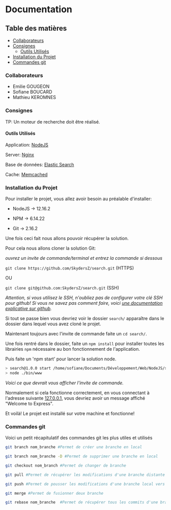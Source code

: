 # Documentation

## Table des matières

* [Collaborateurs](#Collaborateurs)
* [Consignes](#consignes)
  * [Outils Utilisés](#outils-utilisés)
* [Installation du Projet](#installation-du-projet)
* [Commandes git](#commandes-git)

### Collaborateurs

* Emilie GOUGEON
* Sofiane BOUCARD
* Mathieu KEROMNES

### Consignes

TP: Un moteur de recherche doit être réalisé.

#### Outils Utilisés

Application: [NodeJS](https://nodejs.org/en/)

Server: [Nginx](https://www.nginx.com/)

Base de données: [Elastic Search](https://www.elastic.co/fr/elasticsearch)

Cache: [Memcached](https://memcached.org/)

### Installation du Projet

Pour installer le projet, vous allez avoir besoin au préalable d'installer:

* NodeJS &rarr; 12.16.2

* NPM &rarr; 6.14.22

* Git &rarr;  2.16.2

Une fois ceci fait nous allons pouvoir récupérer la solution.

Pour cela nous allons cloner la solution Git:

_ouvrez un invite de commande/terminal et entrez la commande si dessous_

`git clone https://github.com/SkydersZ/search.git` (HTTPS)

OU

`git clone git@github.com:SkydersZ/search.git` (SSH)

_Attention, si vous utilisez le SSH, n'oubliez pas de configurer votre clé SSH pour github!_
_Si vous ne savez pas comment faire, voici [une documentation explicative sur github](https://help.github.com/en/github/authenticating-to-github/generating-a-new-ssh-key-and-adding-it-to-the-ssh-agent)._

Si tout se passe bien vous devriez voir le dossier `search/` apparaître dans le dossier dans lequel vous avez cloné le projet.

Maintenant toujours avec l'invite de commande faite un `cd search/`.

Une fois rentré dans le dossier, faite un `npm install` pour installer toutes les librairies `npm` nécessaire au bon fonctionnement de l'application.

Puis faite un 'npm start' pour lancer la solution node.

```bash
> search@1.0.0 start /home/sofiane/Documents/Développement/Web/NodeJS/search
> node ./bin/www
```

_Voici ce que devrait vous afficher l'invite de commande._

Normalement si cela fonctionne correctement, en vous connectant à l'adresse suivante [127.0.0.1](http://127.0.0.1:3000), vous devriez avoir un message affiché "Welcome to Express".

Et voilà! Le projet est installé sur votre machine et fonctionne!

### Commandes git

Voici un petit récapitulatif des commandes git les plus utiles et utilisés

```bash
git branch nom_branche #Permet de créer une branche en local

git branch nom_branche -D #Permet de supprimer une branche en local

git checkout nom_branch #Permet de changer de branche

git pull #Permet de récupérer les modifications d'une branche distante vers la branche local

git push #Permet de pousser les modifications d'une branche local vers une branche distante

git merge #Permet de fusionner deux branche

git rebase nom_branche  #Permet de récupérer tous les commits d'une branche et les intégrer à la branche courante. La différence avec un merge basique est que les commits que vous avez réalisés sur votre branche seront les premiers commits (les plus récents).
```

